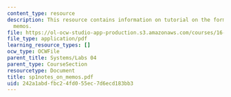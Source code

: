 ```yaml
---
content_type: resource
description: This resource contains information on tutorial on the format for writing
  memos.
file: https://ol-ocw-studio-app-production.s3.amazonaws.com/courses/16-01-unified-engineering-i-ii-iii-iv-fall-2005-spring-2006/242a1abdfbc24fd055ec7d6ecd183bb3_sp1notes_on_memos.pdf
file_type: application/pdf
learning_resource_types: []
ocw_type: OCWFile
parent_title: Systems/Labs 04
parent_type: CourseSection
resourcetype: Document
title: sp1notes_on_memos.pdf
uid: 242a1abd-fbc2-4fd0-55ec-7d6ecd183bb3
---
```

